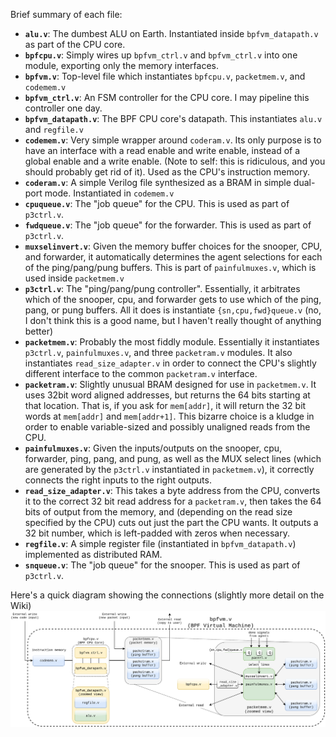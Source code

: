 Brief summary of each file:

- **`alu.v`**: The dumbest ALU on Earth. Instantiated inside `bpfvm_datapath.v` as part of the CPU core.
- **`bpfcpu.v`**: Simply wires up `bpfvm_ctrl.v` and `bpfvm_ctrl.v` into one module, exporting only the memory interfaces.
- **`bpfvm.v`**: Top-level file which instantiates `bpfcpu.v`, `packetmem.v`, and `codemem.v`
- **`bpfvm_ctrl.v`**: An FSM controller for the CPU core. I may pipeline this controller one day.
- **`bpfvm_datapath.v`**: The BPF CPU core's datapath. This instantiates `alu.v` and `regfile.v`
- **`codemem.v`**: Very simple wrapper around `coderam.v`. Its only purpose is to have an interface with a read enable and write enable, instead of a global enable and a write enable. (Note to self: this is ridiculous, and you should probably get rid of it). Used as the CPU's instruction memory.
- **`coderam.v`**: A simple Verilog file synthesized as a BRAM in simple dual-port mode. Instantiated in `codemem.v`
- **`cpuqueue.v`**: The "job queue" for the CPU. This is used as part of `p3ctrl.v`.
- **`fwdqueue.v`**: The "job queue" for the forwarder. This is used as part of `p3ctrl.v`.
- **`muxselinvert.v`**: Given the memory buffer choices for the snooper, CPU, and forwarder, it automatically determines the agent selections for each of the ping/pang/pung buffers. This is part of `painfulmuxes.v`, which is used inside `packetmem.v`
- **`p3ctrl.v`**: The "ping/pang/pung controller". Essentially, it arbitrates which of the snooper, cpu, and forwarder gets to use which of the ping, pang, or pung buffers. All it does is instantiate `{sn,cpu,fwd}queue.v` (no, I don't think this is a good name, but I haven't really thought of anything better)
- **`packetmem.v`**: Probably the most fiddly module. Essentially it instantiates `p3ctrl.v`, `painfulmuxes.v`, and three `packetram.v` modules. It also instantiates `read_size_adapter.v` in order to connect the CPU's slightly different interface to the common `packetram.v` interface.
- **`packetram.v`**: Slightly unusual BRAM designed for use in `packetmem.v`. It uses 32bit word aligned addresses, but returns the 64 bits starting at that location. That is, if you ask for `mem[addr]`, it will return the 32 bit words at `mem[addr]` and `mem[addr+1]`. This bizarre choice is a kludge in order to enable variable-sized and possibly unaligned reads from the CPU.
- **`painfulmuxes.v`**: Given the inputs/outputs on the snooper, cpu, forwarder, ping, pang, and pung, as well as the MUX select lines (which are generated by the `p3ctrl.v` instantiated in `packetmem.v`), it correctly connects the right inputs to the right outputs.
- **`read_size_adapter.v`**: This takes a byte address from the CPU, converts it to the correct 32 bit read address for a `packetram.v`, then takes the 64 bits of output from the memory, and (depending on the read size specified by the CPU) cuts out just the part the CPU wants. It outputs a 32 bit number, which is left-padded with zeros when necessary.
- **`regfile.v`**: A simple register file (instantiated in `bpfvm_datapath.v`) implemented as distributed RAM.
- **`snqueue.v`**: The "job queue" for the snooper. This is used as part of `p3ctrl.v`.

Here's a quick diagram showing the connections (slightly more detail on the Wiki)
![test image](https://raw.githubusercontent.com/esophagus-now/fpga-bpf/nodiv/Figures/Verilog%20Modules%20(detailed).png)
